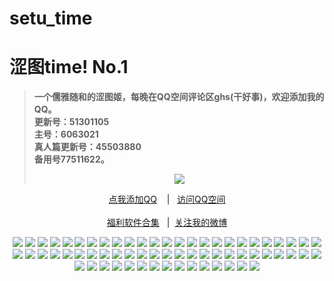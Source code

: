 # setu_time
<h1>涩图time! No.1</h1>
<blockquote>
<p><strong>一个儒雅随和的涩图姬，每晚在QQ空间评论区ghs(干好事)，欢迎添加我的QQ。</br>更新号：51301105&nbsp&nbsp</br>主号：6063021&nbsp&nbsp</br>真人篇更新号：45503880&nbsp&nbsp</br>备用号77511622。</strong></p>
<div align="center"<a href="https://sm.ms/image/PaZDhse3pEOTFX7" target="_blank"><img src="https://i.loli.net/2020/06/13/PaZDhse3pEOTFX7.gif" /></a></blockquote></div>
<div align="center"><p><a href="https://qm.qq.com/cgi-bin/qm/qr?k=VHVfncJChRrSp_NGJrlJNgYpoaZ9ukMV
" rel="nofollow">点我添加QQ</a>&nbsp&nbsp&nbsp | &nbsp&nbsp;<a href="https://mp.qzone.qq.com/u/51301105?uin=51301105&is_famous_space=1&brand_flag=0
" rel="nofollow">访问QQ空间</a><br/><br><a href="https://sharechain.qq.com/64af2d17d969dc099327f1cd8f9dbe53
">福利软件合集</a> &nbsp&nbsp|&nbsp&nbsp;<a href="https://weibo.com/u/6101833251">关注我的微博</a></p></div>
<div align="center"<a href="" target="_blank">

<img src="https://i.pixxxels.cc/bN8TR2LT/Coser-yixiaoyangze-MISS-SPIDER-001.jpg"/>
<img src="	https://i.pixxxels.cc/SQLLjxqz/Coser-yixiaoyangze-MISS-SPIDER-002.jpg	"/>
<img src="	https://i.pixxxels.cc/pdgQ59pK/Coser-yixiaoyangze-MISS-SPIDER-003.jpg	"/>
<img src="	https://i.pixxxels.cc/rwZNcZTn/Coser-yixiaoyangze-MISS-SPIDER-004.jpg	"/>
<img src="	https://i.pixxxels.cc/C1kGGFqX/Coser-yixiaoyangze-MISS-SPIDER-005.jpg	"/>
<img src="	https://i.pixxxels.cc/htvVC8m9/Coser-yixiaoyangze-MISS-SPIDER-006.jpg	"/>
<img src="	https://i.pixxxels.cc/J4PbcYsr/Coser-yixiaoyangze-MISS-SPIDER-007.jpg	"/>
<img src="	https://i.pixxxels.cc/cCcfzXTc/Coser-yixiaoyangze-MISS-SPIDER-008.jpg	"/>
<img src="	https://i.pixxxels.cc/BQqTFfQ7/Coser-yixiaoyangze-MISS-SPIDER-009.jpg	"/>
<img src="	https://i.pixxxels.cc/prPFKKx5/Coser-yixiaoyangze-MISS-SPIDER-010.jpg	"/>
<img src="	https://i.pixxxels.cc/288W6d2P/Coser-yixiaoyangze-MISS-SPIDER-011.jpg	"/>
<img src="	https://i.pixxxels.cc/cHR3KFqN/Coser-yixiaoyangze-MISS-SPIDER-012.jpg	"/>
<img src="	https://i.pixxxels.cc/G2K2wVw9/Coser-yixiaoyangze-MISS-SPIDER-013.jpg	"/>
<img src="	https://i.pixxxels.cc/C5KKF7S7/Coser-yixiaoyangze-MISS-SPIDER-014.jpg	"/>
<img src="	https://i.pixxxels.cc/R0chGqg7/Coser-yixiaoyangze-MISS-SPIDER-015.jpg	"/>
<img src="	https://i.pixxxels.cc/vZxcg09S/Coser-yixiaoyangze-MISS-SPIDER-016.jpg	"/>
<img src="	https://i.pixxxels.cc/MZtchMqt/Coser-yixiaoyangze-MISS-SPIDER-017.jpg	"/>
<img src="	https://i.pixxxels.cc/7YfLdKBY/Coser-yixiaoyangze-MISS-SPIDER-018.jpg	"/>
<img src="	https://i.pixxxels.cc/gcBzVvY9/Coser-yixiaoyangze-MISS-SPIDER-019.jpg	"/>
<img src="	https://i.pixxxels.cc/6529Yy38/Coser-yixiaoyangze-MISS-SPIDER-020.jpg	"/>
<img src="	https://i.pixxxels.cc/G2t0t5T4/Coser-yixiaoyangze-MISS-SPIDER-021.jpg	"/>
<img src="	https://i.pixxxels.cc/Z5zhHH2Q/Coser-yixiaoyangze-MISS-SPIDER-022.jpg	"/>
<img src="	https://i.pixxxels.cc/525WRvM2/Coser-yixiaoyangze-MISS-SPIDER-023.jpg	"/>
<img src="	https://i.pixxxels.cc/TPRvMwRq/Coser-yixiaoyangze-MISS-SPIDER-024.jpg	"/>
<img src="	https://i.pixxxels.cc/QM0GX3CL/Coser-yixiaoyangze-MISS-SPIDER-025.jpg	"/>
<img src="	https://i.pixxxels.cc/qq69X6L0/Coser-yixiaoyangze-MISS-SPIDER-026.jpg	"/>
<img src="	https://i.pixxxels.cc/dQ71SWNQ/Coser-yixiaoyangze-MISS-SPIDER-027.jpg	"/>
<img src="	https://i.pixxxels.cc/3Jmw3kHP/Coser-yixiaoyangze-MISS-SPIDER-028.jpg	"/>
<img src="	https://i.pixxxels.cc/FHhhmGpL/Coser-yixiaoyangze-MISS-SPIDER-029.jpg	"/>
<img src="	https://i.pixxxels.cc/qvQ47nDZ/Coser-yixiaoyangze-MISS-SPIDER-030.jpg	"/>
<img src="	https://i.pixxxels.cc/PxvjK7XB/Coser-yixiaoyangze-MISS-SPIDER-031.jpg	"/>
<img src="	https://i.pixxxels.cc/xTv9WBvQ/Coser-yixiaoyangze-MISS-SPIDER-032.jpg	"/>
<img src="	https://i.pixxxels.cc/kGxdPtts/Coser-yixiaoyangze-MISS-SPIDER-033.jpg	"/>
<img src="	https://i.pixxxels.cc/6QmKrKXr/Coser-yixiaoyangze-MISS-SPIDER-034.jpg	"/>
<img src="	https://i.pixxxels.cc/CLTFrwfJ/Coser-yixiaoyangze-MISS-SPIDER-035.jpg	"/>
<img src="	https://i.pixxxels.cc/5ycMrmjj/Coser-yixiaoyangze-MISS-SPIDER-036.jpg	"/>
<img src="	https://i.pixxxels.cc/pLVM3rVQ/Coser-yixiaoyangze-MISS-SPIDER-037.jpg	"/>
<img src="	https://i.pixxxels.cc/zBgsTRpN/Coser-yixiaoyangze-MISS-SPIDER-038.jpg	"/>
<img src="	https://i.pixxxels.cc/J45WTZ84/Coser-yixiaoyangze-MISS-SPIDER-039.jpg	"/>
<img src="	https://i.pixxxels.cc/7YkkMXpW/Coser-yixiaoyangze-MISS-SPIDER-040.jpg	"/>
<img src="	https://i.pixxxels.cc/PqPsr7wP/Coser-yixiaoyangze-MISS-SPIDER-041.jpg	"/>
<img src="	https://i.pixxxels.cc/1z2xgKGM/Coser-yixiaoyangze-MISS-SPIDER-042.jpg	"/>
<img src="	https://i.pixxxels.cc/rwZ3b9Pc/Coser-yixiaoyangze-MISS-SPIDER-043.jpg	"/>
<img src="	https://i.pixxxels.cc/qqcW5V9Z/Coser-yixiaoyangze-MISS-SPIDER-044.jpg	"/>
<img src="	https://i.pixxxels.cc/HkkFBN3B/Coser-yixiaoyangze-MISS-SPIDER-045.jpg	"/>
<img src="	https://i.pixxxels.cc/XvZm0yR5/Coser-yixiaoyangze-MISS-SPIDER-046.jpg	"/>
<img src="	https://i.pixxxels.cc/5N7sN2qS/Coser-yixiaoyangze-MISS-SPIDER-047.jpg	"/>
<img src="	https://i.pixxxels.cc/TYC4L9Gm/Coser-yixiaoyangze-MISS-SPIDER-048.jpg	"/>
<img src="	https://i.pixxxels.cc/HknPQysN/Coser-yixiaoyangze-MISS-SPIDER-049.jpg	"/>
<img src="	https://i.pixxxels.cc/7ZRtXZ5Z/Coser-yixiaoyangze-MISS-SPIDER-050.jpg	"/>
<img src="	https://i.pixxxels.cc/fLn2nqj4/Coser-yixiaoyangze-MISS-SPIDER-051.jpg	"/>
<img src="	https://i.pixxxels.cc/j2vZfxVK/Coser-yixiaoyangze-MISS-SPIDER-052.jpg	"/>
<img src="	https://i.pixxxels.cc/Y2X6QyGp/Coser-yixiaoyangze-MISS-SPIDER-053.jpg	"/>
<img src="	https://i.pixxxels.cc/Gm6zGgfB/Coser-yixiaoyangze-MISS-SPIDER-054.jpg	"/>
<img src="	https://i.pixxxels.cc/ZR48xGxq/Coser-yixiaoyangze-MISS-SPIDER-055.jpg	"/>
<img src="	https://i.pixxxels.cc/254dvkvJ/Coser-yixiaoyangze-MISS-SPIDER-056.jpg	"/>
<img src="	https://i.pixxxels.cc/hvGVHVwW/Coser-yixiaoyangze-MISS-SPIDER-057.jpg	"/>
<img src="	https://i.pixxxels.cc/MHr1xv2c/Coser-yixiaoyangze-MISS-SPIDER-058.jpg	"/>
<img src="	https://i.pixxxels.cc/qvK2VJmR/Coser-yixiaoyangze-MISS-SPIDER-059.jpg	"/>
<img src="	https://i.pixxxels.cc/N0wmQ3Vx/Coser-yixiaoyangze-MISS-SPIDER-060.jpg	"/>
<img src="	https://i.pixxxels.cc/59kzXYTy/Coser-yixiaoyangze-MISS-SPIDER-061.jpg	"/>
<img src="	https://i.pixxxels.cc/qRDN6SmS/Coser-yixiaoyangze-MISS-SPIDER-062.jpg	"/>
<img src="	https://i.pixxxels.cc/j5SW5thy/Coser-yixiaoyangze-MISS-SPIDER-063.jpg	"/>
<img src="	https://i.pixxxels.cc/Z5zCNrcb/Coser-yixiaoyangze-MISS-SPIDER-064.jpg	"/>
<img src="	https://i.pixxxels.cc/L8kh3nCz/Coser-yixiaoyangze-MISS-SPIDER-065.jpg	"/>

